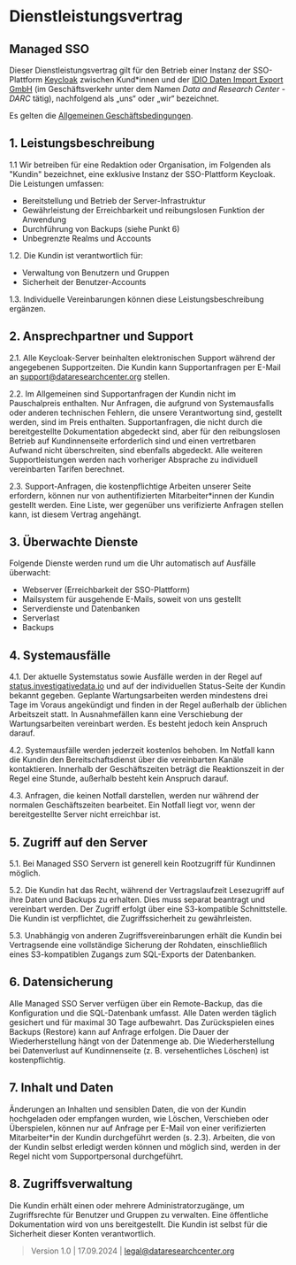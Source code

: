 # Dienstleistungsvertrag

## Managed SSO

Dieser Dienstleistungsvertrag gilt für den Betrieb einer Instanz der SSO-Plattform [Keycloak](https://keycloak.org/) zwischen Kund*innen und der [IDIO Daten Import Export GmbH](https://dataresearchcenter.org) (im Geschäftsverkehr unter dem Namen _Data and Research Center - DARC_ tätig), nachfolgend als „uns“ oder „wir“ bezeichnet.

Es gelten die [Allgemeinen Geschäftsbedingungen](./agb.md).

## 1. Leistungsbeschreibung

1.1 Wir betreiben für eine Redaktion oder Organisation, im Folgenden als "Kundin" bezeichnet, eine exklusive Instanz der SSO-Plattform Keycloak. Die Leistungen umfassen:

- Bereitstellung und Betrieb der Server-Infrastruktur
- Gewährleistung der Erreichbarkeit und reibungslosen Funktion der Anwendung
- Durchführung von Backups (siehe Punkt 6)
- Unbegrenzte Realms und Accounts

1.2. Die Kundin ist verantwortlich für:

- Verwaltung von Benutzern und Gruppen
- Sicherheit der Benutzer-Accounts

1.3. Individuelle Vereinbarungen können diese Leistungsbeschreibung ergänzen.

## 2. Ansprechpartner und Support

2.1. Alle Keycloak-Server beinhalten elektronischen Support während der angegebenen Supportzeiten. Die Kundin kann Supportanfragen per E-Mail an [support@dataresearchcenter.org](mailto:support@dataresearchcenter.org) stellen.

2.2. Im Allgemeinen sind Supportanfragen der Kundin nicht im Pauschalpreis enthalten. Nur Anfragen, die aufgrund von Systemausfalls oder anderen technischen Fehlern, die unsere Verantwortung sind, gestellt werden, sind im Preis enthalten. Supportanfragen, die nicht durch die bereitgestellte Dokumentation abgedeckt sind, aber für den reibungslosen Betrieb auf Kundinnenseite erforderlich sind und einen vertretbaren Aufwand nicht überschreiten, sind ebenfalls abgedeckt. Alle weiteren Supportleistungen werden nach vorheriger Absprache zu individuell vereinbarten Tarifen berechnet.

2.3. Support-Anfragen, die kostenpflichtige Arbeiten unserer Seite erfordern, können nur von authentifizierten Mitarbeiter*innen der Kundin gestellt werden. Eine Liste, wer gegenüber uns verifizierte Anfragen stellen kann, ist diesem Vertrag angehängt.

## 3. Überwachte Dienste

Folgende Dienste werden rund um die Uhr automatisch auf Ausfälle überwacht:

- Webserver (Erreichbarkeit der SSO-Plattform)
- Mailsystem für ausgehende E-Mails, soweit von uns gestellt
- Serverdienste und Datenbanken
- Serverlast
- Backups

## 4. Systemausfälle

4.1. Der aktuelle Systemstatus sowie Ausfälle werden in der Regel auf [status.investigativedata.io](https://status.investigativedata.io) und auf der individuellen Status-Seite der Kundin bekannt gegeben. Geplante Wartungsarbeiten werden mindestens drei Tage im Voraus angekündigt und finden in der Regel außerhalb der üblichen Arbeitszeit statt. In Ausnahmefällen kann eine Verschiebung der Wartungsarbeiten vereinbart werden. Es besteht jedoch kein Anspruch darauf.

4.2. Systemausfälle werden jederzeit kostenlos behoben. Im Notfall kann die Kundin den Bereitschaftsdienst über die vereinbarten Kanäle kontaktieren. Innerhalb der Geschäftszeiten beträgt die Reaktionszeit in der Regel eine Stunde, außerhalb besteht kein Anspruch darauf.

4.3. Anfragen, die keinen Notfall darstellen, werden nur während der normalen Geschäftszeiten bearbeitet. Ein Notfall liegt vor, wenn der bereitgestellte Server nicht erreichbar ist.

## 5. Zugriff auf den Server

5.1. Bei Managed SSO Servern ist generell kein Rootzugriff für Kundinnen möglich.

5.2. Die Kundin hat das Recht, während der Vertragslaufzeit Lesezugriff auf ihre Daten und Backups zu erhalten. Dies muss separat beantragt und vereinbart werden. Der Zugriff erfolgt über eine S3-kompatible Schnittstelle. Die Kundin ist verpflichtet, die Zugriffssicherheit zu gewährleisten.

5.3. Unabhängig von anderen Zugriffsvereinbarungen erhält die Kundin bei Vertragsende eine vollständige Sicherung der Rohdaten, einschließlich eines S3-kompatiblen Zugangs zum SQL-Exports der Datenbanken.

## 6. Datensicherung

Alle Managed SSO Server verfügen über ein Remote-Backup, das die Konfiguration und die SQL-Datenbank umfasst. Alle Daten werden täglich gesichert und für maximal 30 Tage aufbewahrt. Das Zurückspielen eines Backups (Restore) kann auf Anfrage erfolgen. Die Dauer der Wiederherstellung hängt von der Datenmenge ab. Die Wiederherstellung bei Datenverlust auf Kundinnenseite (z. B. versehentliches Löschen) ist kostenpflichtig.

## 7. Inhalt und Daten

Änderungen an Inhalten und sensiblen Daten, die von der Kundin hochgeladen oder empfangen wurden, wie Löschen, Verschieben oder Überspielen, können nur auf Anfrage per E-Mail von einer verifizierten Mitarbeiter*in der Kundin durchgeführt werden (s. 2.3). Arbeiten, die von der Kundin selbst erledigt werden können und möglich sind, werden in der Regel nicht vom Supportpersonal durchgeführt.

## 8. Zugriffsverwaltung

Die Kundin erhält einen oder mehrere Administratorzugänge, um Zugriffsrechte für Benutzer und Gruppen zu verwalten. Eine öffentliche Dokumentation wird von uns bereitgestellt. Die Kundin ist selbst für die Sicherheit dieser Konten verantwortlich.


> Version 1.0 | 17.09.2024 | [legal@dataresearchcenter.org](mailto:legal@dataresearchcenter.org)
